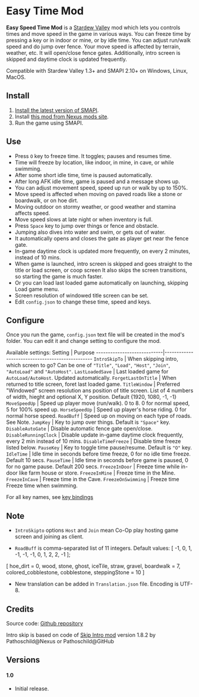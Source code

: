 ﻿﻿Easy Time Mod
======

**Easy Speed Time Mod** is a [Stardew Valley](http://stardewvalley.net/) mod
which lets you controls times and move speed in the game in various ways.
You can freeze time by pressing a key or in indoor or mine, or by idle time.
You can adjust run/walk speed and do jump over fence.
Your move speed is affected by terrain, weather, etc.
It will open/close fence gates.
Additionally, intro screen is skipped and daytime clock is updated frequently.

Compatible with Stardew Valley 1.3+ and SMAPI 2.10+ on Windows, Linux, MacOS.

## Install
1. [Install the latest version of SMAPI](https://smapi.io).
2. Install [this mod from Nexus mods site](http://www.nexusmods.com/stardewvalley/mods/???).
3. Run the game using SMAPI.

## Use

 * Press `O` key to freeze time. It toggles; pauses and resumes time.
 * Time will freeze by location, like indoor, in mine, in cave, or while swimming.
 * After some short idle time, time is paused automatically.
 * After long AFK idle time, game is paused and a message shows up.
 * You can adjust movement speed, speed up run or walk by up to 150%.
 * Move speed is affected when moving on paved roads like a stone or boardwalk, or on hoe dirt.
 * Moving outdoor on stormy weather, or good weather and stamina affects speed.
 * Move speed slows at late night or when inventory is full.
 * Press `Space` key to jump over things or fence and obstacle.
 * Jumping also dives into water and swim, or gets out of water.
 * It automatically opens and closes the gate as player get near the fence gate.
 * In-game daytime clock is updated more frequently, on every 2 minutes, instead of 10 mins.
 * When game is launched, intro screen is skipped and goes straight to the title or load screen, or coop screen
It also skips the screen transitions, so starting the game is much faster.
 * Or you can load last loaded game automatically on launching, skipping Load game menu. 
 * Screen resolution of windowed title screen can be set.
 * Edit `config.json` to change these time, speed and keys.

## Configure
Once you run the game, `config.json` text file will be created in the mod's folder.
You can edit it and change setting to configure the mod.

Available settings:
Setting                     | Purpose
----------------------------|------------------------------------------------
`IntroSkipTo`               | When skipping intro, which screen to go?
Can be one of `"Title"`, `"Load"`, `"Host"`, `"Join"`, `"AutoLoad"` and `"AutoHost"`.
`LastLoadedSave`            | Last loaded game for `AutoLoad/AutoHost`. Updated automatically.
`ForgetLastOnTitle`         | When returned to title screen, foret last loaded game.
`TitleWindow`           | Preferred "Windowed" screen resolution ans position of title screen. 
List of 4 numbers of width, hieght and optional X, Y position. Default {1920, 1080, -1, -1}
`MoveSpeedUp`               | Speed up player move (run/walk). 0 to 8. 0 for normal speed, 5 for 100% speed up.
`HorseSpeedUp`              | Speed up player's horse riding. 0 for normal horse speed.
`RoadBuff`                  | Speed up on moving on each type of roads. See Note.
`JumpKey`                   | Key to jump over things. Default is `"Space"` key.
`DisableAutoGate`           | Disable automatic fence gate open/close.
`DisableRunningClock`       | Disable update in-game daytime clock frequently, every 2 min instead of 10 mins.
`DisableTimeFreeze`         | Disable time freeze listed below.
`PauseKey`                  | Key to toggle time pause/resume. Default is `"O"` key.
`IdleTime`                  | Idle time in seconds before time freeze, 0 for no idle time freeze. Default 10 secs.
`PauseTime`                 | Idle time in seconds before game is paused, 0 for no game pause. Default 200 secs.
`FreezeInDoor`              | Freeze time while in-door like farm house or store.
`FreezeInMine`              | Freeze time in the Mine.
`FreezeInCave`              | Freeze time in the Cave.
`FreezeOnSwimming`          | Freeze time Freeze time when swimming.

For all key names, see [key bindings](https://stardewvalleywiki.com/Modding:Key_bindings)

## Note
 - `IntroSkipto` options `Host` and `Join` mean Co-Op play hosting game screen and joining as client.

 - `RoadBuff` is comma-separated list of 11 integers. Default values: [ -1, 0, 1, -1, -1,    -1, 0, 1, 2, 2, -1 ];

[ hoe_dirt = 0, wood, stone, ghost, iceTile, straw,  gravel, boardwalk = 7,
	colored_cobblestone, cobblestone, steppingStone = 10 ]

 - New translation can be added in `Translation.json` file. Encoding is UTF-8.

## Credits
Source code: [Github repository](https://github.com/qqkookie/StardewEasyMod/tree/master/EasySpeedTime)

Intro skip is based on code of [Skip Intro mod](https://www.nexusmods.com/stardewvalley/mods/533)
version 1.8.2 by Pathoschild@Nexus or Pathoschild@GitHub

## Versions
#### 1.0
* Initial release.
